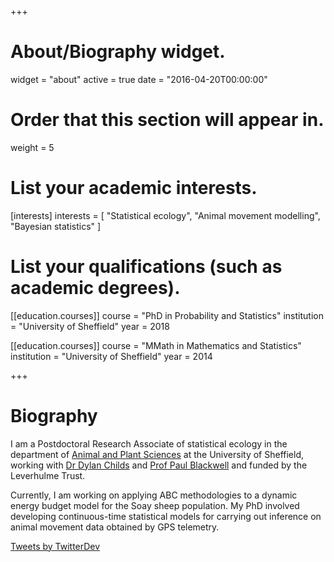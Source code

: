 +++
# About/Biography widget.
widget = "about"
active = true
date = "2016-04-20T00:00:00"

# Order that this section will appear in.
weight = 5

# List your academic interests.
[interests]
  interests = [
    "Statistical ecology",
    "Animal movement modelling",
    "Bayesian statistics"
  ]

# List your qualifications (such as academic degrees).
[[education.courses]]
  course = "PhD in Probability and Statistics"
  institution = "University of Sheffield"
  year = 2018

[[education.courses]]
  course = "MMath in Mathematics and Statistics"
  institution = "University of Sheffield"
  year = 2014
 
+++

# Biography

I am a Postdoctoral Research Associate of statistical ecology in the department of [Animal and Plant Sciences](https://www.sheffield.ac.uk/aps) at the University of Sheffield, working with [Dr Dylan Childs](https://www.sheffield.ac.uk/aps/staff-and-students/acadstaff/childs) and [Prof Paul Blackwell](http://paul-blackwell.staff.shef.ac.uk/) and funded by the Leverhulme Trust.

Currently, I am working on applying ABC methodologies to a dynamic energy budget model for the Soay sheep population. My PhD involved developing continuous-time statistical models for carrying out inference on animal movement data obtained by GPS telemetry.

<a class="twitter-timeline" data-height="500" data-theme="light" href="https://twitter.com/Alison_Parton">Tweets by TwitterDev</a> <script async src="https://platform.twitter.com/widgets.js" charset="utf-8"></script>
